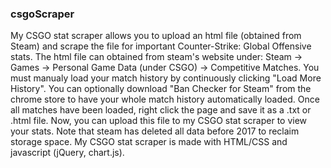 ### csgoScraper

My CSGO stat scraper allows you to upload an html file (obtained from Steam)
and scrape the file for important Counter-Strike: Global Offensive stats. The html file can
obtained from steam's website under: Steam -> Games -> Personal Game Data (under CSGO) -> Competitive Matches. You must
manualy load your match history by continuously clicking "Load More History". You can
optionally download "Ban Checker for Steam" from the chrome store to have your whole match history
automatically loaded. Once all matches have been loaded, right click the page and save it as a .txt or .html file. Now, you can upload this file to
my CSGO stat scraper to view your stats. Note that steam has deleted all data before
2017 to reclaim storage space. My CSGO stat scraper is made with HTML/CSS and javascript (jQuery, chart.js).
